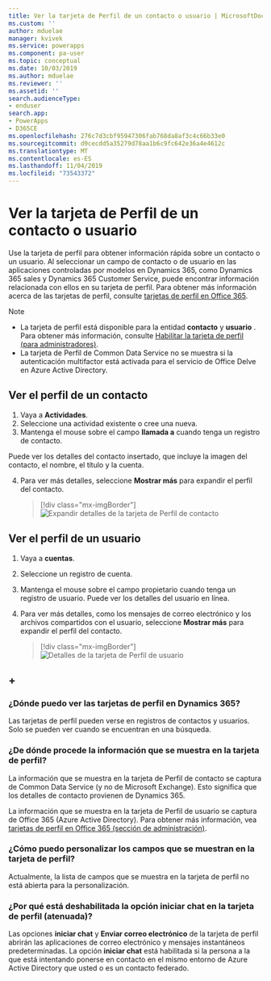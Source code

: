 ```yaml
---
title: Ver la tarjeta de Perfil de un contacto o usuario | MicrosoftDocs
ms.custom: ''
author: mduelae
manager: kvivek
ms.service: powerapps
ms.component: pa-user
ms.topic: conceptual
ms.date: 10/03/2019
ms.author: mduelae
ms.reviewer: ''
ms.assetid: ''
search.audienceType:
- enduser
search.app:
- PowerApps
- D365CE
ms.openlocfilehash: 276c7d3cbf95947306fab768da8af3c4c66b33e0
ms.sourcegitcommit: d9cecdd5a35279d78aa1b6c9fc642e36a4e4612c
ms.translationtype: MT
ms.contentlocale: es-ES
ms.lasthandoff: 11/04/2019
ms.locfileid: "73543372"
---
```

# <a name="view-the-profile-card-for-a-contact-or-user"></a>Ver la tarjeta de Perfil de un contacto o usuario

Use la tarjeta de perfil para obtener información rápida sobre un contacto o un usuario. Al seleccionar un campo de contacto o de usuario en las aplicaciones controladas por modelos en Dynamics 365, como Dynamics 365 sales y Dynamics 365 Customer Service, puede encontrar información relacionada con ellos en su tarjeta de perfil. Para obtener más información acerca de las tarjetas de perfil, consulte [tarjetas de perfil en Office 365](https://support.office.com/article/Profile-cards-in-Office-365-e80f931f-5fc4-4a59-ba6e-c1e35a85b501).

> [!NOTE]
>  - La tarjeta de perfil está disponible para la entidad **contacto** y **usuario** . Para obtener más información, consulte [Habilitar la tarjeta de perfil (para administradores)](https://docs.microsoft.com/dynamics365/customer-engagement/admin/enable-profile-card).
>  - La tarjeta de Perfil de Common Data Service no se muestra si la autenticación multifactor está activada para el servicio de Office Delve en Azure Active Directory.

## <a name="view-a-contacts-profile"></a>Ver el perfil de un contacto

1.  Vaya a **Actividades**.
2.  Seleccione una actividad existente o cree una nueva.
3.  Mantenga el mouse sobre el campo **llamada a** cuando tenga un registro de contacto. 

Puede ver los detalles del contacto insertado, que incluye la imagen del contacto, el nombre, el título y la cuenta.

4. Para ver más detalles, seleccione **Mostrar más** para expandir el perfil del contacto.
 
    > [!div class="mx-imgBorder"] 
    > ![Expandir detalles de la tarjeta de Perfil de contacto](media/profile1.png "Expandir detalles de la tarjeta de Perfil de contacto")
   
 ## <a name="view-a-users-profile"></a>Ver el perfil de un usuario
 
1.  Vaya a **cuentas**.
2.  Seleccione un registro de cuenta.
3.  Mantenga el mouse sobre el campo propietario cuando tenga un registro de usuario. Puede ver los detalles del usuario en línea.
4.  Para ver más detalles, como los mensajes de correo electrónico y los archivos compartidos con el usuario, seleccione **Mostrar más** para expandir el perfil del contacto.
 
    > [!div class="mx-imgBorder"] 
    > ![Detalles de la tarjeta de Perfil de usuario](media/profile2.png "Detalles de la tarjeta de Perfil de usuario")


 ## <a name="faqs"></a>+
 
### <a name="where-can-i-see-profile-cards-in-dynamics-365"></a>¿Dónde puedo ver las tarjetas de perfil en Dynamics 365?
Las tarjetas de perfil pueden verse en registros de contactos y usuarios. Solo se pueden ver cuando se encuentran en una búsqueda.

### <a name="where-is-information-shown-in-the-profile-card-coming-from"></a>¿De dónde procede la información que se muestra en la tarjeta de perfil?
La información que se muestra en la tarjeta de Perfil de contacto se captura de Common Data Service (y no de Microsoft Exchange). Esto significa que los detalles de contacto provienen de Dynamics 365.

La información que se muestra en la tarjeta de Perfil de usuario se captura de Office 365 (Azure Active Directory). Para obtener más información, vea [tarjetas de perfil en Office 365 (sección de administración)](https://support.office.com/article/Profile-cards-in-Office-365-e80f931f-5fc4-4a59-ba6e-c1e35a85b501).

### <a name="how-can-i-customize-the-fields-shown-on-the-profile-card"></a>¿Cómo puedo personalizar los campos que se muestran en la tarjeta de perfil?
Actualmente, la lista de campos que se muestra en la tarjeta de perfil no está abierta para la personalización.

### <a name="why-is-the-start-chat-option-on-the-profile-card-disabled-greyed-out"></a>¿Por qué está deshabilitada la opción **iniciar chat** en la tarjeta de perfil (atenuada)?
Las opciones **iniciar chat** y **Enviar correo electrónico** de la tarjeta de perfil abrirán las aplicaciones de correo electrónico y mensajes instantáneos predeterminadas. La opción **iniciar chat** está habilitada si la persona a la que está intentando ponerse en contacto en el mismo entorno de Azure Active Directory que usted o es un contacto federado.


  
